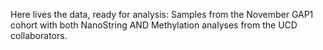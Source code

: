 Here lives the data, ready for analysis:
Samples from the November GAP1 cohort with both NanoString AND Methylation analyses from the UCD collaborators.